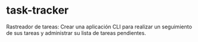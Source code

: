 # task-tracker
Rastreador de tareas: Crear una aplicación CLI para realizar un seguimiento de sus tareas y administrar su lista de tareas pendientes.
